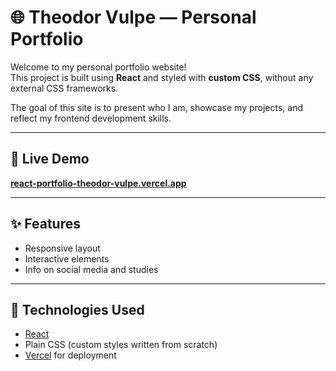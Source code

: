 # 🌐 Theodor Vulpe — Personal Portfolio

Welcome to my personal portfolio website!  
This project is built using **React** and styled with **custom CSS**, without any external CSS frameworks.

The goal of this site is to present who I am, showcase my projects, and reflect my frontend development skills.

---

## 🔗 Live Demo

[**react-portfolio-theodor-vulpe.vercel.app**](https://react-portfolio-theodor-vulpe.vercel.app)

---

## ✨ Features

- Responsive layout
- Interactive elements
- Info on social media and studies

---

## 🚀 Technologies Used

- [React](https://reactjs.org/)
- Plain CSS (custom styles written from scratch)
- [Vercel](https://vercel.com/) for deployment